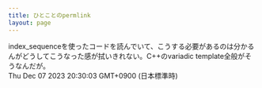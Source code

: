 ```yaml
---
title: ひとことのpermlink
layout: page
---
```

<div class="box" dt="1701948603420">
  index_sequenceを使ったコードを読んでいて、こうする必要があるのは分かるんがどうしてこうなった感が拭いきれない。C++のvariadic template全般がそうなんだが。
  <div class="content is-small">Thu Dec 07 2023 20:30:03 GMT+0900 (日本標準時)</div>
</div>